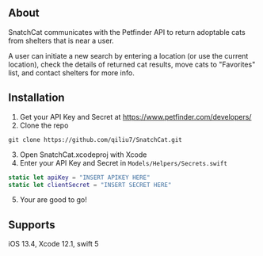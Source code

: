 ## About
SnatchCat communicates with the Petfinder API to return adoptable cats from shelters that is near a user.

A user can initiate a new search by entering a location (or use the current location), check the details of returned cat results, move cats to "Favorites" list, and contact shelters for more info.

## Installation
1. Get your API Key and Secret at https://www.petfinder.com/developers/
2. Clone the repo
```
git clone https://github.com/qiliu7/SnatchCat.git
```
3. Open SnatchCat.xcodeproj with Xcode
4. Enter your API Key and Secret in `Models/Helpers/Secrets.swift`
```swift
static let apiKey = "INSERT APIKEY HERE"
static let clientSecret = "INSERT SECRET HERE"
```
5. Your are good to go!


## Supports
iOS 13.4,
Xcode 12.1,
swift 5
